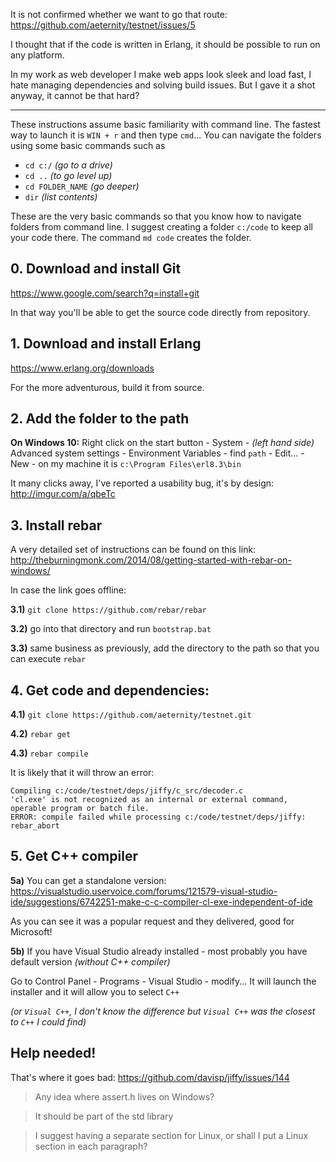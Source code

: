It is not confirmed whether we want to go that route: https://github.com/aeternity/testnet/issues/5

I thought that if the code is written in Erlang, it should be possible to run on any platform.

In my work as web developer I make web apps look sleek and load fast, I hate managing dependencies and solving build issues. But I gave it a shot anyway, it cannot be that hard?

----

These instructions assume basic familiarity with command line. The fastest way to launch it is `WIN + r` and then type `cmd`... You can navigate the folders using some basic commands such as

* `cd c:/` _(go to a drive)_ 
* `cd ..` _(to go level up)_ 
* `cd FOLDER_NAME` _(go deeper)_ 
* `dir` _(list contents)_

These are the very basic commands so that you know how to navigate folders from command line. I suggest creating a folder `c:/code` to keep all your code there. The command `md code` creates the folder.

## 0. Download and install Git

https://www.google.com/search?q=install+git

In that way you'll be able to get the source code directly from repository.

## 1. Download and install Erlang

https://www.erlang.org/downloads

For the more adventurous, build it from source.

## 2. Add the folder to the path

**On Windows 10:** Right click on the start button - System - _(left hand side)_ Advanced system settings - Environment Variables - find `path` - Edit... - New - on my machine it is `c:\Program Files\erl8.3\bin`

It many clicks away, I've reported a usability bug, it's by design: http://imgur.com/a/qbeTc


## 3. Install rebar

A very detailed set of instructions can be found on this link: http://theburningmonk.com/2014/08/getting-started-with-rebar-on-windows/

In case the link goes offline:

**3.1)** `git clone https://github.com/rebar/rebar`

**3.2)** go into that directory and run `bootstrap.bat`

**3.3)** same business as previously, add the directory to the path so that you can execute `rebar`


## 4. Get code and dependencies:

**4.1)** `git clone https://github.com/aeternity/testnet.git`

**4.2)** `rebar get`

**4.3)** `rebar compile`

It is likely that it will throw an error:

```
Compiling c:/code/testnet/deps/jiffy/c_src/decoder.c
'cl.exe' is not recognized as an internal or external command,
operable program or batch file.
ERROR: compile failed while processing c:/code/testnet/deps/jiffy: rebar_abort
```

## 5. Get C++ compiler

**5a)** You can get a standalone version: https://visualstudio.uservoice.com/forums/121579-visual-studio-ide/suggestions/6742251-make-c-c-compiler-cl-exe-independent-of-ide

As you can see it was a popular request and they delivered, good for Microsoft!

**5b)** If you have Visual Studio already installed - most probably you have default version _(without C++ compiler)_

Go to Control Panel - Programs - Visual Studio - modify... It will launch the installer and it will allow you to select `C++` 

_(or `Visual C++`, I don't know the difference but `Visual C++` was the closest to `C++` I could find)_

## Help needed!

That's where it goes bad: https://github.com/davisp/jiffy/issues/144

> Any idea where assert.h lives on Windows?

> It should be part of the std library

> I suggest having a separate section for Linux, or shall I put a Linux section in each paragraph?